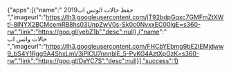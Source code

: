 {"apps":[{"name":" حفظ حالات الوتس اب2019 ","imageurl":"https://lh3.googleusercontent.com/jT92bdpGqxc7GMFmZtXWtl-8INYX2BCMcemRB8hs03UnpZwV0s-Sk0c0NvxxEC00lgE=s360-rw","link":"https://goo.gl/yebZ1b","desc":null},{"name":"	
حالات واتس اب 
 ","imageurl":"https://lh3.googleusercontent.com/FHCbYEbmg9bE2IEMjdww9_bS4Y1Rgg9A4ShxLmV3iPlCU7nnnblE_5-PyKG4AztXpGzK=s360-rw","link":"https://goo.gl/DeYC7S","desc":null}],"success":1}
